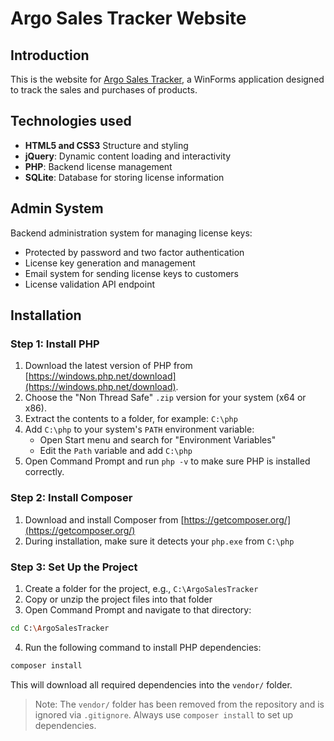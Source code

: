 # Argo Sales Tracker Website

## Introduction

This is the website for [Argo Sales Tracker](https://github.com/ArgoRobots/Sales-Tracker), a WinForms application designed to track the sales and purchases of products.

## Technologies used

- **HTML5 and CSS3** Structure and styling
- **jQuery**: Dynamic content loading and interactivity
- **PHP**: Backend license management
- **SQLite**: Database for storing license information

## Admin System

Backend administration system for managing license keys:

- Protected by password and two factor authentication
- License key generation and management
- Email system for sending license keys to customers
- License validation API endpoint

## Installation

### Step 1: Install PHP

1. Download the latest version of PHP from [https://windows.php.net/download](https://windows.php.net/download).
2. Choose the "Non Thread Safe" `.zip` version for your system (x64 or x86).
3. Extract the contents to a folder, for example: `C:\php`
4. Add `C:\php` to your system's `PATH` environment variable:
   - Open Start menu and search for "Environment Variables"
   - Edit the `Path` variable and add `C:\php`
5. Open Command Prompt and run `php -v` to make sure PHP is installed correctly.

### Step 2: Install Composer

1. Download and install Composer from [https://getcomposer.org/](https://getcomposer.org/)
2. During installation, make sure it detects your `php.exe` from `C:\php`

### Step 3: Set Up the Project

1. Create a folder for the project, e.g., `C:\ArgoSalesTracker`
2. Copy or unzip the project files into that folder
3. Open Command Prompt and navigate to that directory:

```bash
cd C:\ArgoSalesTracker
```

4. Run the following command to install PHP dependencies:

```bash
composer install
```

This will download all required dependencies into the `vendor/` folder.

> Note: The `vendor/` folder has been removed from the repository and is ignored via `.gitignore`. Always use `composer install` to set up dependencies.
